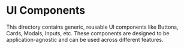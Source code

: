 # UI Components

This directory contains generic, reusable UI components like Buttons, Cards, Modals, Inputs, etc. These components are designed to be application-agnostic and can be used across different features.
